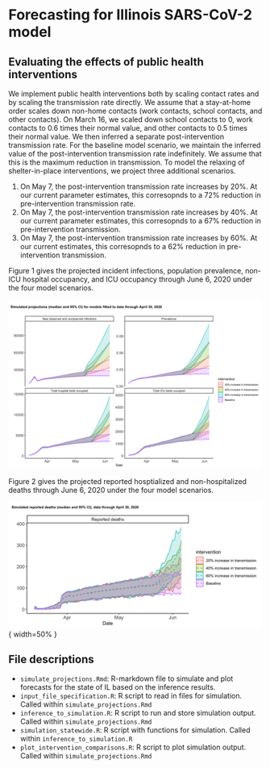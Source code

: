 # Forecasting for Illinois SARS-CoV-2 model

## Evaluating the effects of public health interventions
We implement public health interventions both by scaling contact rates and by scaling the transmission rate directly.
We assume that a stay-at-home order scales down non-home contacts (work contacts, school contacts, and other contacts). 
On March 16, we scaled down school contacts to 0, work contacts to 0.6 times their normal value, and other contacts to 0.5 times their normal value. 
We then inferred a separate post-intervention transmission rate.
For the baseline model scenario, we maintain the inferred value of the post-intervention transmission rate indefinitely. We assume that this is the maximum reduction in transmission. 
To model the relaxing of shelter-in-place interventions, we project three additional scenarios.
1. On May 7, the post-intervention transmission rate increases by 20%. At our current parameter estimates, this corresopnds to a 72% reduction in pre-intervention transmission rate.
2. On May 7, the post-intervention transmission rate increases by 40%. At our current parameter estimates, this corresopnds to a 67% reduction in pre-intervention transmission.
3. On May 7, the post-intervention transmission rate increases by 60%. At our current estimates, this corresopnds to a 62% reduction in pre-intervention transmission.

Figure 1 gives the projected incident infections, population prevalence, non-ICU hospital occupancy, and ICU occupancy through June 6, 2020 under the four model scenarios. 

![Figure 1](./plots/summary_outputs.png)

Figure 2 gives the projected reported hosptialized and non-hospitalized deaths through June 6, 2020 under the four model scenarios. 

![Figure 2](./plots/death_summary_ouptuts.png){ width=50% }


## File descriptions

* `simulate_projections.Rmd`: R-markdown file to simulate and plot forecasts for the state of IL based on the inference results.
* `input_file_specification.R`: R script to read in files for simulation. Called within `simulate_projections.Rmd`
* `inference_to_simulation.R`: R script to run and store simulation output. Called within `simulate_projections.Rmd`
* `simulation_statewide.R`: R script with functions for simulation. Called within `inference_to_simulation.R`
* `plot_intervention_comparisons.R`: R script to plot simulation output. Called within `simulate_projections.Rmd`
